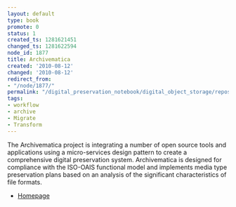 ```yaml
---
layout: default
type: book
promote: 0
status: 1
created_ts: 1281621451
changed_ts: 1281622594
node_id: 1877
title: Archivematica
created: '2010-08-12'
changed: '2010-08-12'
redirect_from:
- "/node/1877/"
permalink: "/digital_preservation_notebook/digital_object_storage/repository_systems/archivematica/"
tags:
- workflow
- archive
- Migrate
- Transform
---
```

The Archivematica project is integrating a number of open source tools and applications using a micro-services design pattern to create a comprehensive digital preservation system. Archivematica is designed for compliance with the ISO-OAIS functional model and implements media type preservation plans based on an analysis of the significant characteristics of file formats.

* [Homepage](http://archivematica.org)
